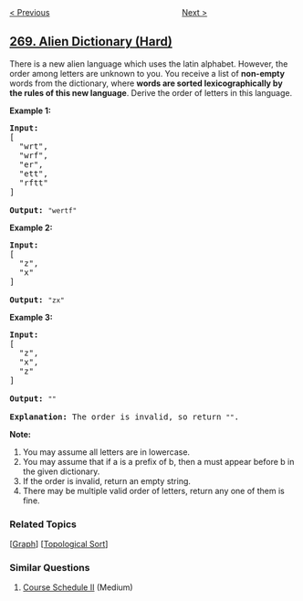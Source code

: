 <!--|This file generated by command(leetcode description); DO NOT EDIT.    |-->
<!--+----------------------------------------------------------------------+-->
<!--|@author    openset <openset.wang@gmail.com>                           |-->
<!--|@link      https://github.com/openset                                 |-->
<!--|@home      https://github.com/openset/leetcode                        |-->
<!--+----------------------------------------------------------------------+-->

[< Previous](../missing-number "Missing Number")
　　　　　　　　　　　　　　　　
[Next >](../closest-binary-search-tree-value "Closest Binary Search Tree Value")

## [269. Alien Dictionary (Hard)](https://leetcode.com/problems/alien-dictionary "火星词典")

<p>There is a new alien language which uses the latin alphabet. However, the order among letters are unknown to you. You receive a list of <b>non-empty</b> words from the dictionary, where <b>words are sorted lexicographically by the rules of this new language</b>. Derive the order of letters in this language.</p>

<p><b>Example 1:</b></p>

<pre>
<strong>Input:</strong>
[
  &quot;wrt&quot;,
  &quot;wrf&quot;,
  &quot;er&quot;,
  &quot;ett&quot;,
  &quot;rftt&quot;
]

<strong>Output: </strong><code>&quot;wertf&quot;</code>
</pre>

<p><b>Example 2:</b></p>

<pre>
<strong>Input:</strong>
[
  &quot;z&quot;,
  &quot;x&quot;
]

<strong>Output: </strong><code>&quot;zx&quot;</code>
</pre>

<p><b>Example 3:</b></p>

<pre>
<strong>Input:</strong>
[
  &quot;z&quot;,
  &quot;x&quot;,
  &quot;z&quot;
] 

<strong>Output:</strong> <code>&quot;&quot;</code>&nbsp;

<strong>Explanation:</strong> The order is invalid, so return <code>&quot;&quot;</code>.
</pre>

<p><b>Note:</b></p>

<ol>
	<li>You may assume all letters are in lowercase.</li>
	<li>You may assume that if a is a prefix of b, then a must appear before b in the given dictionary.</li>
	<li>If the order is invalid, return an empty string.</li>
	<li>There may be multiple valid order of letters, return any one of them is fine.</li>
</ol>

### Related Topics
  [[Graph](../../tag/graph/README.md)]
  [[Topological Sort](../../tag/topological-sort/README.md)]

### Similar Questions
  1. [Course Schedule II](../course-schedule-ii) (Medium)
